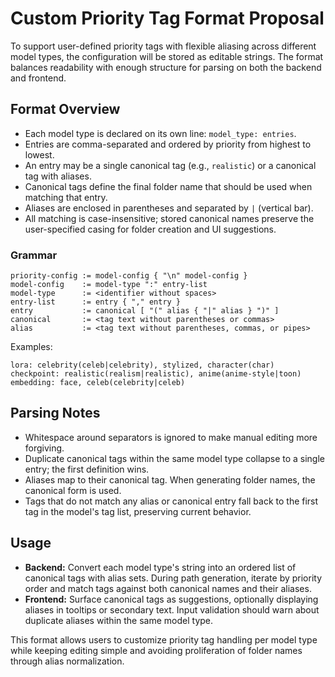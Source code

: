 # Custom Priority Tag Format Proposal

To support user-defined priority tags with flexible aliasing across different model types, the configuration will be stored as editable strings. The format balances readability with enough structure for parsing on both the backend and frontend.

## Format Overview

- Each model type is declared on its own line: `model_type: entries`.
- Entries are comma-separated and ordered by priority from highest to lowest.
- An entry may be a single canonical tag (e.g., `realistic`) or a canonical tag with aliases.
- Canonical tags define the final folder name that should be used when matching that entry.
- Aliases are enclosed in parentheses and separated by `|` (vertical bar).
- All matching is case-insensitive; stored canonical names preserve the user-specified casing for folder creation and UI suggestions.

### Grammar

```
priority-config := model-config { "\n" model-config }
model-config    := model-type ":" entry-list
model-type      := <identifier without spaces>
entry-list      := entry { "," entry }
entry           := canonical [ "(" alias { "|" alias } ")" ]
canonical       := <tag text without parentheses or commas>
alias           := <tag text without parentheses, commas, or pipes>
```

Examples:

```
lora: celebrity(celeb|celebrity), stylized, character(char)
checkpoint: realistic(realism|realistic), anime(anime-style|toon)
embedding: face, celeb(celebrity|celeb)
```

## Parsing Notes

- Whitespace around separators is ignored to make manual editing more forgiving.
- Duplicate canonical tags within the same model type collapse to a single entry; the first definition wins.
- Aliases map to their canonical tag. When generating folder names, the canonical form is used.
- Tags that do not match any alias or canonical entry fall back to the first tag in the model's tag list, preserving current behavior.

## Usage

- **Backend:** Convert each model type's string into an ordered list of canonical tags with alias sets. During path generation, iterate by priority order and match tags against both canonical names and their aliases.
- **Frontend:** Surface canonical tags as suggestions, optionally displaying aliases in tooltips or secondary text. Input validation should warn about duplicate aliases within the same model type.

This format allows users to customize priority tag handling per model type while keeping editing simple and avoiding proliferation of folder names through alias normalization.
